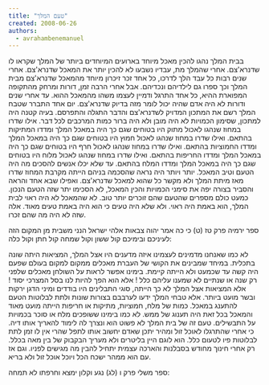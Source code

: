 ```yaml
---
title: "טעם המלך"
created: 2008-06-26
authors: 
  - avrahambenemanuel
---
```


בבית המלך נהגו להכין מאכל מיוחד בארועים המיוחדים ביותר של המלך שקראו לו שדנרא'צם. אחרי שהמלך מת, עבדיו נשבעו לא להכין יותר את המאכל שדנרא'צם. אחרי שנים רבות כל עבד הלך לדרכו, כל אחד זכר זיכרון מיוחד מהמאכל שדנרא'צם מבית המלך וכך ספרו גם לילדיהם ונכדיהם. אבל אחרי הרבה זמן, דורות ומרחק מהתקופה המפוארת ההיא, כל אחד התרגל ודמיין לעצמו משהו מהמאכל ההוא. עד אחרי שנים ודורות לא היה אדם שהיה יכול לומר מזה בדיוק שדנרא'צם. יום אחד התברר שטבח המלך רשם את המתכון המדויק לשדנרא'צם והדבר התגלה והתפרסם. בעיה קטנה היה למתכון, שסימון הכמויות לא היה מובן ולא היה ברור כמות המרכבים לכל דבר. אילו שדרו במחוז שנהגו לאכול מתוק היו בטוחים שגם כך היה במאכל המלך ומדדו המתיקות בהתאם. ואילו שדרו במחוז שנהגו לאכול חמוץ היו בטוחים שגם כך היה במאכל המלך ומדדו החמוציות בהתאם. ואילו שדרו במחוז שנהגו לאכול חרף היו בטוחים שגם כך היה במאכל המלך ומדדו החריפות בהתאם. ואילו שדרו במחוז שנהגו לאכול מלוח היו בטוחים שגם כך היה במאכל המלך ומדדו המלח בהתאם. עד שלא יכלו אנשים להסכים מה היה הטעם וטיב המאכל. יותר ויותר היה נראה שהסכמה בניהם הייתה מקרבת המחוז שדרו מאז מיתת המלך ולא מקשר כל שהוא למאכל שדנרא'צם. ואפילו שבא אחד והראה והסביר בצורה יפה את סימני הכמויות והכין המאכל, לא הסכימו יתר שזה הטעם הנכון. כמעט כולם מספרים שהטעם שהם זוכרים יותר טוב. לא שהמאכל לא היה ראוי לבית המלך, הוא באמת היה ראוי. ולא שלא היה טעים כי הוא היה באמת טעים מאוד. אלה שזה לא היה מה שהם זכרו.

ספר ירמיה פרק טז (ט) כי כה אמר יהוה צבאות אלהי ישראל הנני משבית מן המקום הזה לעיניכם ובימיכם קול ששון וקול שמחה קול חתן וקול כלה:

לא כמו שאנחנו מדמינים לעצמינו איזה מדענים היו אצל המלך, המציאות היתה שונה בתכלית. במיחד שמבינים את הקושי של העברת מאכלים ממקום למקום בעולם שפעם היה קשה עד שכמעט ולא הייתה קיימת. בימינו אפשר לראות על השולחן מאכלים שלפני רק שנה או שנתיים לא שמענו עליהם כלל ! אלא הוא הפך להיות לנו בסל המצרכי יסוד ! אלא המציאות אצל המלך לא כך הייתה, סוגי התבלינים היו בודדים ומיני הדגן ירקות ובשר מועט ביותר. אלא טבחי המלך ידעו לערבבם בצורות שונות ולתת לבלוטות הטעם להתענג במאכל. כמות של מלח, חמוציות, מתיקות או חריפות הייתה מועט מאוד והמאכל בכל זאת היה תענוג של ממש. לא כמו בימינו ששופכים מלח או סוכר בכמויות על התבשילים. טעם זה של בית המלך לא פשוט הוא ונצרך לה לימוד להאריך אותו דיה. כי אחרי שהתרגלו לאוכל זול ומהיר יתכן שאדם יחשוב אותו לתפל שהרי אין לו זמן לתת לבלוטות פיו לטעום כלל. הוא לוגם היין בליטרים ולא מעריך הבקבוק של בין מאה בכלל. רק אחרי חינוך מחודש בסבלנות והארכה עצמית יתחיל להבין מה מגישים לפניו. וגם אז עם הוא ממהר ישכח הכל ויוכל אוכל זול ולא בריא.

ספר משלי פרק ו (לג) נגע וקלון ימצא וחרפתו לא תמחה:
